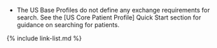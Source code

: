 
- The US Base Profiles do not define any exchange requirements for search.  See the [US Core Patient Profile] Quick Start section for guidance on searching for patients.

{% include link-list.md %}
